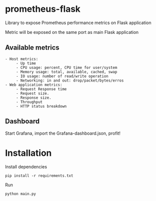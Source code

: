 # prometheus-flask
Library to expose Prometheus performance metrics on Flask application

Metric will be exposed on the same port as main Flask application

## Available metrics
    - Host metrics:
         - Up time
         - CPU usage: percent, CPU time for user/system
         - Memory usage: total, available, cached, swap
         - IO usage: number of read/write operation
         - Networking: in and out: drop/packet/bytes/erros
    - Web application metrics:
         - Request Response time
         - Request size.
         - Response size.
         - Throughput
         - HTTP status breakdown

## Dashboard

Start Grafana, import the Grafana-dashboard.json, profit!

# Installation

Install dependencies

```
pip install -r requirements.txt
```

Run

```
python main.py
```



